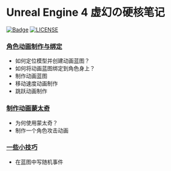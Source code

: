 # Unreal Engine 4 虚幻の硬核笔记

[![Badge](https://img.shields.io/badge/link-996.icu-%23FF4D5B.svg?style=flat-square)](https://996.icu/#/en_US)
[![LICENSE](https://img.shields.io/badge/license-Anti%20996-blue.svg?style=flat-square)](https://github.com/996icu/996.ICU/blob/master/LICENSE)

### [角色动画制作与绑定](https://github.com/YiLiuNat/UnrealEngine4_Notes/blob/master/03.AnmBind.md)
* 如何定位模型并创建动画蓝图？
* 如何将动画蓝图绑定到角色身上？
* 制作动画蓝图
* 移动速度动画制作
* 跳跃动画制作

### [制作动画蒙太奇](https://github.com/YiLiuNat/UnrealEngine4_Notes/blob/master/04.AnmMontage.md)
* 为何使用蒙太奇？
* 制作一个角色攻击动画

### [一些小技巧](https://github.com/YiLiuNat/UnrealEngine4_Notes/blob/master/00.Others.md)
* 在蓝图中写随机事件